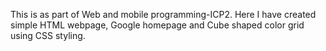 This is as part of Web and mobile programming-ICP2.
Here I have created simple HTML webpage, Google homepage and Cube shaped color grid using CSS styling. 
